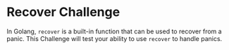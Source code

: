 # Recover Challenge

In Golang, `recover` is a built-in function that can be used to recover from a panic. This Challenge will test your ability to use `recover` to handle panics.
